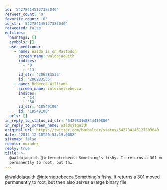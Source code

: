 ```yaml
---
id: '542784145127383040'
retweet_count: '0'
favorite_count: '0'
id_str: '542784145127383040'
retweeted: false
entities:
  hashtags: []
  symbols: []
  user_mentions:
    - name: Waldo is on Mastodon
      screen_name: waldojaquith
      indices:
        - '0'
        - '13'
      id_str: '206283535'
      id: '206283535'
    - name: Rebecca Williams
      screen_name: internetrebecca
      indices:
        - '14'
        - '30'
      id_str: '18549100'
      id: '18549100'
  urls: []
in_reply_to_status_id_str: '542783168844410880'
in_reply_to_screen_name: waldojaquith
original_url: https://twitter.com/benbalter/status/542784145127383040
date: '2014-12-10T20:53:19.000Z'
sitemap: false
robots: noindex
reply: true
title: >-
  @waldojaquith @internetrebecca Something's fishy. It returns a 301 moved
  permanently to root, but th…
---
```


@waldojaquith @internetrebecca Something's fishy. It returns a 301 moved permanently to root, but then also serves a large binary file.